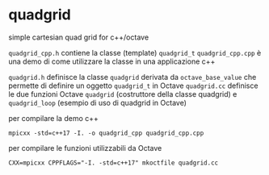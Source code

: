 # quadgrid
simple cartesian quad grid for c++/octave

`quadgrid_cpp.h`      contiene la classe (template) `quadgrid_t`
`quadgrid_cpp.cpp`    è una demo di come utilizzare la classe in una applicazione c++

`quadgrid.h`          definisce la classe `quadgrid` derivata da `octave_base_value` che permette di definire un oggetto `quadgrid_t` in Octave
`quadgrid.cc`         definisce le due funzioni Octave `quadgrid` (costruttore della classe quadgrid) e `quadgrid_loop` (esempio di uso di quadgrid in Octave)

per compilare la demo c++

    mpicxx -std=c++17 -I. -o quadgrid_cpp quadgrid_cpp.cpp 
    
per compilare le funzioni utilizzabili da Octave

    CXX=mpicxx CPPFLAGS="-I. -std=c++17" mkoctfile quadgrid.cc 
    
